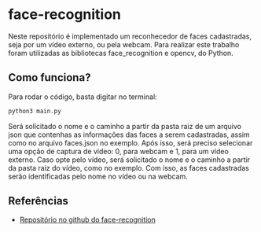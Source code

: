 # face-recognition
Neste repositório é implementado um reconhecedor de faces cadastradas, seja por um vídeo externo, ou pela webcam. Para realizar este trabalho foram utilizadas as bibliotecas face_recognition e opencv, do Python.

## Como funciona?
Para rodar o código, basta digitar no terminal:
```bash
python3 main.py
```
Será solicitado o nome e o caminho a partir da pasta raiz de um arquivo json que contenhas as informações das faces a serem cadastradas, assim como no arquivo faces.json no exemplo. Após isso, será preciso selecionar uma opção de captura de vídeo: 0, para webcam e 1, para um vídeo externo. Caso opte pelo vídeo, será solicitado o nome e o caminho a partir da pasta raiz do vídeo, como no exemplo. Com isso, as faces cadastradas serão identificadas pelo nome no vídeo ou na webcam.

## Referências
- <a href="https://github.com/ageitgey/face_recognition">Repositório no github do face-recognition</a>
